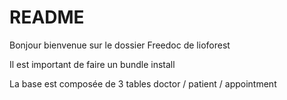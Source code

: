 # README


Bonjour bienvenue sur le dossier Freedoc de lioforest

Il est important de faire un bundle install

La base est composée de 3 tables doctor / patient / appointment



